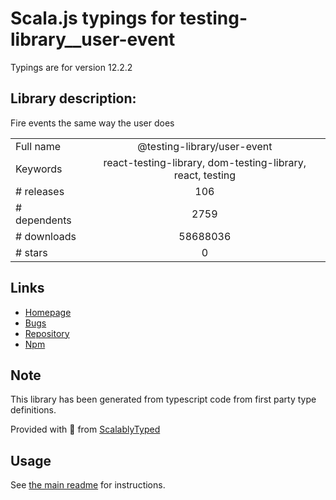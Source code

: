 
# Scala.js typings for testing-library__user-event

Typings are for version 12.2.2

## Library description:
Fire events the same way the user does

|                    |                 |
| ------------------ | :-------------: |
| Full name          | @testing-library/user-event |
| Keywords           | react-testing-library, dom-testing-library, react, testing |
| # releases         | 106 |
| # dependents       | 2759 |
| # downloads        | 58688036 |
| # stars            | 0 |

## Links
- [Homepage](https://github.com/testing-library/user-event#readme)
- [Bugs](https://github.com/testing-library/user-event/issues)
- [Repository](https://github.com/testing-library/user-event)
- [Npm](https://www.npmjs.com/package/%40testing-library%2Fuser-event)
    


## Note
This library has been generated from typescript code from first party type definitions.

Provided with :purple_heart: from [ScalablyTyped](https://github.com/oyvindberg/ScalablyTyped)

## Usage
See [the main readme](../../readme.md) for instructions.


